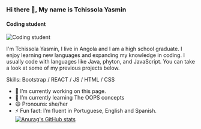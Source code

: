 ### Hi there 👋, My name is Tchissola Yasmin
#### Coding student
![Coding student](https://www.canva.com/design/DAGLaKB3Au8/Awd2KoiWzKgYDPHMS4ZAjA/view?utm_content=DAGLaKB3Au8&utm_campaign=designshare&utm_medium=link&utm_source=editor)

I'm Tchissola Yasmin, I live in Angola and I am a high school graduate. I enjoy learning new languages and expanding my knowledge in coding. I usually code with languages like Java, phyton, and JavaScript. You can take a look at some of my previous projects below.

Skills: Bootstrap / REACT / JS / HTML / CSS

- 🔭 I’m currently working on this page. 
- 🌱 I’m currently learning The OOPS concepts 
- 😄 Pronouns: she/her 
- ⚡ Fun fact: I’m fluent in Portuguese, English and Spanish. 
[![Anurag's GitHub stats](https://github-readme-stats.vercel.app/api?username=Tchissolayasmin-2007)](https://github.com/anuraghazra/github-readme-stats)

